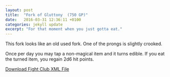 ```yaml
---
layout: post
title:  "Fork of Gluttony  (750 GP)"
date:   2016-03-31 12:36:11 +0100
categories: jekyll update
excerpt: "For that moment when you just gotta eat."
---
```


This fork looks like an old used fork. One of the prongs is slightly crooked.

Once per day you may tap a non-magical item and it turns edible. If you eat the turned item, you regain 2d6 hit points.

<a href="{{site.url}}/for-the-players/items/fork-of-gluttony.xml">Download Fight Club XML File</a>
